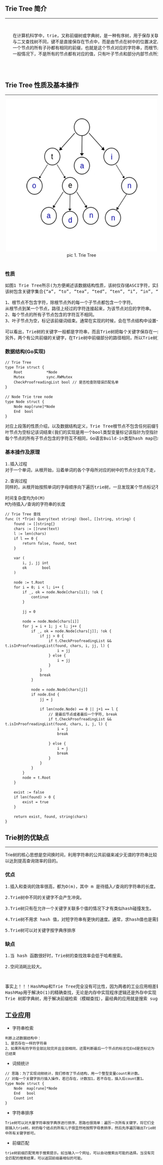 ## Trie Tree 简介
--------------------------------------------
</br>
<pre>
   在计算机科学中，trie，又称前缀树或字典树，是一种有序树，用于保存关联数组，其中的键通常是字符串。
   与二叉查找树不同，键不是直接保存在节点中，而是由节点在树中的位置决定。
   一个节点的所有子孙都有相同的前缀，也就是这个节点对应的字符串，而根节点对应空字符串。
   一般情况下，不是所有的节点都有对应的值，只有叶子节点和部分内部节点所对应的键才有相关的值。
</pre>
</br>
</br>

## Trie Tree 性质及基本操作
---------------------------------------------------
<div align=center><img width="500" height="500" src="./img/trie.png"/></div>
<center>pic 1. Trie Tree</center>
</br>

### 性质

<pre>
如图1 Trie Tree所示(为方便阐述该数据结构性质，该树仅存储ASCI字符，实质上，UTF-8、UTF-16甚至前缀字符串均可存储)。
该树包含关键字集合{“a”, “to”, “tea”, “ted”, “ten”, “i”, “in”, “inn”} 。从上图可以归纳出Trie树的基本性质：

1、根节点不包含字符，除根节点外的每一个子节点都包含一个字符。
从根节点到某一个节点，路径上经过的字符连接起来，为该节点对应的字符串。
2、每个节点的所有子节点包含的字符互不相同。
3、叶子节点为空，标记该前缀词结束。通常在实现的时候，会在节点结构中设置一个标志，用来标记该结点处是否构成一个单词（关键字）。

可以看出，Trie树的关键字一般都是字符串，而且Trie树把每个关键字保存在一条路径上，而不是一个结点中。
另外，两个有公共前缀的关键字，在Trie树中前缀部分的路径相同，所以Trie树又叫做前缀树（Prefix Tree）
</pre>

### 数据结构(Go实现)
```
// Trie Tree
type Trie struct {
	Root           *Node
	Mutex          sync.RWMutex
	CheckProofreadingList bool // 是否检查防错误匹配名单
}

// Node Trie tree node
type Node struct {
	Node map[rune]*Node
	End  bool
}
```
<pre>
对应上段落的性质介绍，以及数据结构定义，Trie Tree根节点不包含任何前缀字符；
叶节点为空标记该词结束(我们的实现是用一个bool类型变量标记该指针为空指针)；
每个节点的所有子节点包含的字符互不相同，Go语言Build-in类型hash map已经确保该性质。
</pre>

### 基本操作及原理
<pre>
1.插入过程
对于一个单词，从根开始，沿着单词的各个字母所对应的树中的节点分支向下走，直到单词遍历完，将最后的节点标记为红色，表示该单词已插入Trie树。

2.查询过程
同样的，从根开始按照单词的字母顺序向下遍历trie树，一旦发现某个节点标记不存在或者单词遍历完成而最后的节点未标记为红色，则表示该单词不存在，若最后的节点标记为红色，表示该单词存在。

时间复杂度均为O(M)
M为待插入/查询的字符串的长度
</pre>

```
// Trie Tree 查找
func (t *Trie) Query(text string) (bool, []string, string) {
	found := []string{}
	chars := []rune(text)
	l := len(chars)
	if l == 0 {
		return false, found, text
	}

	var (
		i, j, jj int
		ok       bool
	)

	node := t.Root
	for i = 0; i < l; i++ {
		if _, ok = node.Node[chars[i]]; !ok {
			continue
		}

		jj = 0

		node = node.Node[chars[i]]
		for j = i + 1; j < l; j++ {
			if _, ok = node.Node[chars[j]]; !ok {
				if jj > 0 {
					if t.CheckProofreadingList && t.isInProofreadingList(found, chars, i, jj, l) {
						i = jj
					} else {
						i = jj
					}
				}
				break
			}

			node = node.Node[chars[j]]
			if node.End {
				jj = j 

				if len(node.Node) == 0 || j+1 == l { 
                    // 是最后节点或者最后一个字符, break
					if t.CheckProofreadingList && t.isInProofreadingList(found, chars, i, j, l) {
						i = j
						break

					} else {
						i = j
						break
					}
				}
			}
		}
		node = t.Root
	}

	exist := false
	if len(found) > 0 {
		exist = true
	}

	return exist, found, string(chars)
}
```

## Trie树的优缺点
-----------------------------------------
Trie树的核心思想是空间换时间，利用字符串的公共前缀来减少无谓的字符串比较以达到提高查询效率的目的。
</bre>

### 优点
<pre>
1.插入和查询的效率很高，都为O(m)，其中 m 是待插入/查询的字符串的长度。

2.Trie树中不同的关键字不会产生冲突。

3.Trie树只有在允许一个关键字关联多个值的情况下才有类似hash碰撞发生。

4.Trie树不用求 hash 值，对短字符串有更快的速度。通常，求hash值也是需要遍历字符串的。

5.Trie树可以对关键字按字典序排序
</pre>

### 缺点
<pre>
1.当 hash 函数很好时，Trie树的查找效率会低于哈希搜索。

2.空间消耗比较大。
</pre>
</br>
<pre>
事实上！！！HashMap和Trie Tree完全没有可比性，因为两者的工业应用相差较远，以上仅为效率上的比较
HashMap用于解决O(1)的精确查找，无论是内存中实现程序逻辑还是外存中实现 key - value 存储，几乎无处不用。
Trie 树即字典树，用于解决前缀检索（模糊查找），最经典的应用就是搜索 suggest，搜索"变形"。
</pre>

## 工业应用
* 字符串检索
```
判断上述数据结构中：
1、是否存在一样的字符串
2、如果所有的字符全部比较完并且全部相同，还需判断最后一个节点的标志位End是否标记为已结束
```
* 词频统计
```
// 思路：为了实现词频统计，我们修改了节点结构，用一个整型变量count来计数。
// 对每一个关键字执行插入操作，若已存在，计数加1，若不存在，插入后count置1。
type Node struct {
	Node  map[rune]*Node
	End   bool
    Count int
}
```
* 字符串排序
```
Trie树可以对大量字符串按字典序进行排序，思路也很简单：遍历一次所有关键字，将它们全部插入trie树，树的每个结点的所有儿子很显然地按照字母表排序，然后先序遍历输出Trie树中所有关键字即可。
```
* 前缀匹配
```
trie树前缀匹配常用于搜索提示。如当输入一个网址，可以自动搜索出可能的选择。当没有完全匹配的搜索结果，可以返回前缀最相似的可能。
```
